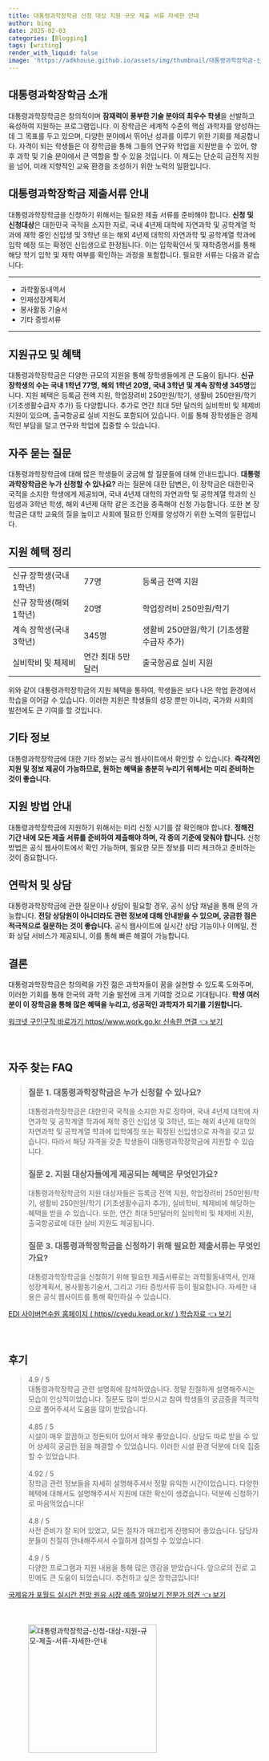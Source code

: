 ```yaml
---
title: 대통령과학장학금 신청 대상 지원 규모 제출 서류 자세한 안내
author: bing
date: 2025-02-03
categories: [Blogging]
tags: [writing]
render_with_liquid: false
image: 'https://adkhouse.github.io/assets/img/thumbnail/대통령과학장학금-신청-대상-지원-규모-제출-서류-자세한-안내.webp'
---
```



<h2 id='대통령과학장학금_소개'>대통령과학장학금 소개</h2>

<p>대통령과학장학금은 창의적이며 <b>잠재력이 풍부한 기술 분야의 최우수 학생</b>을 선발하고 육성하여 지원하는 프로그램입니다. 이 장학금은 세계적 수준의 핵심 과학자를 양성하는 데 그 목표를 두고 있으며, 다양한 분야에서 뛰어난 성과를 이루기 위한 기회를 제공합니다. 자격이 되는 학생들은 이 장학금을 통해 그들의 연구와 학업을 지원받을 수 있어, 향후 과학 및 기술 분야에서 큰 역할을 할 수 있을 것입니다. 이 제도는 단순히 금전적 지원을 넘어, 미래 지향적인 교육 환경을 조성하기 위한 노력의 일환입니다.</p>

<h2 id='제출서류_안내'>대통령과학장학금 제출서류 안내</h2>

<p>대통령과학장학금을 신청하기 위해서는 필요한 제출 서류를 준비해야 합니다. <b>신청 및 신청대상</b>은 대한민국 국적을 소지한 자로, 국내 4년제 대학에 자연과학 및 공학계열 학과에 재학 중인 신입생 및 3학년 또는 해외 4년제 대학의 자연과학 및 공학계열 학과에 입학 예정 또는 확정인 신입생으로 한정됩니다. 이는 입학확인서 및 재학증명서를 통해 해당 학기 입학 및 재학 여부를 확인하는 과정을 포함합니다. 필요한 서류는 다음과 같습니다:</p>

<hr />

<ul>
    <li>과학활동내역서</li>
    <li>인재성장계획서</li>
    <li>봉사활동 기술서</li>
    <li>기타 증빙서류</li>
</ul>

<hr />

<h2 id='지원규모_및_혜택'>지원규모 및 혜택</h2>

<p>대통령과학장학금은 다양한 규모의 지원을 통해 장학생들에게 큰 도움이 됩니다. <b>신규 장학생의 수는 국내 1학년 77명, 해외 1학년 20명, 국내 3학년 및 계속 장학생 345명</b>입니다. 지원 혜택은 등록금 전액 지원, 학업장려비 250만원/학기, 생활비 250만원/학기(기초생활수급자 추가) 등 다양합니다. 추가로 연간 최대 5만 달러의 실비학비 및 체제비 지원이 있으며, 출국항공료 실비 지원도 포함되어 있습니다. 이를 통해 장학생들은 경제적인 부담을 덜고 연구와 학업에 집중할 수 있습니다.</p>

<h2 id='자주_묻는_질문'>자주 묻는 질문</h2>

<p>대통령과학장학금에 대해 많은 학생들이 궁금해 할 질문들에 대해 안내드립니다. <b>대통령과학장학금은 누가 신청할 수 있나요?</b> 라는 질문에 대한 답변은, 이 장학금은 대한민국 국적을 소지한 학생에게 제공되며, 국내 4년제 대학의 자연과학 및 공학계열 학과의 신입생과 3학년 학생, 해외 4년제 대학 같은 조건을 충족해야 신청 가능합니다. 또한 본 장학금은 대학 교육의 질을 높이고 사회에 필요한 인재를 양성하기 위한 노력의 일환입니다.</p>

<h2 id='지원혜택_정리'>지원 혜택 정리</h2>

<table>
    <tr>
        <td>신규 장학생(국내 1학년)</td>
        <td>77명</td>
        <td>등록금 전액 지원</td>
    </tr>
    <tr>
        <td>신규 장학생(해외 1학년)</td>
        <td>20명</td>
        <td>학업장려비 250만원/학기</td>
    </tr>
    <tr>
        <td>계속 장학생(국내 3학년)</td>
        <td>345명</td>
        <td>생활비 250만원/학기 (기초생활수급자 추가)</td>
    </tr>
    <tr>
        <td>실비학비 및 체제비</td>
        <td>연간 최대 5만 달러</td>
        <td>출국항공료 실비 지원</td>
    </tr>
</table>

<p>위와 같이 대통령과학장학금의 지원 혜택을 통하여, 학생들은 보다 나은 학업 환경에서 학습을 이어갈 수 있습니다. 이러한 지원은 학생들의 성장 뿐만 아니라, 국가와 사회의 발전에도 큰 기여를 할 것입니다.</p>

<h2 id='기타_정보'>기타 정보</h2>

<p>대통령과학장학금에 대한 기타 정보는 공식 웹사이트에서 확인할 수 있습니다. <b>즉각적인 지원 및 정보 제공이 가능하므로, 원하는 혜택을 충분히 누리기 위해서는 미리 준비하는 것이 좋습니다.</b></p>

<h2 id='지원방법_안내'>지원 방법 안내</h2>

<p>대통령과학장학금에 지원하기 위해서는 미리 신청 시기를 잘 확인해야 합니다. <b>정해진 기간 내에 모든 제출 서류를 준비하여 제출해야 하며, 각 종의 기준에 맞춰야 합니다.</b> 신청 방법은 공식 웹사이트에서 확인 가능하며, 필요한 모든 정보를 미리 체크하고 준비하는 것이 중요합니다.</p>

<h2 id='연락처_및_상담'>연락처 및 상담</h2>

<p>대통령과학장학금에 관한 질문이나 상담이 필요할 경우, 공식 상담 채널을 통해 문의 가능합니다. <b>전담 상담원이 아니더라도 관련 정보에 대해 안내받을 수 있으며, 궁금한 점은 적극적으로 질문하는 것이 좋습니다.</b> 공식 웹사이트에 실시간 상담 기능이나 이메일, 전화 상담 서비스가 제공되니, 이를 통해 빠른 해결이 가능합니다.</p>

<h2 id='결론'>결론</h2>

<p>대통령과학장학금은 창의력을 가진 젊은 과학자들이 꿈을 실현할 수 있도록 도와주며, 이러한 기회를 통해 한국의 과학 기술 발전에 크게 기여할 것으로 기대됩니다. <b>학생 여러분이 이 장학금을 통해 많은 혜택을 누리고, 성공적인 과학자가 되기를 기원합니다.</b></p>


<p><a class="click-button" title="워크넷 구인구직 바로가기 https//www.work.go.kr 신속한 연결" href="https://adkhouse.github.io/posts/%EC%9B%8C%ED%81%AC%EB%84%B7-%EA%B5%AC%EC%9D%B8%EA%B5%AC%EC%A7%81-%EB%B0%94%EB%A1%9C%EA%B0%80%EA%B8%B0-httpswww.work.go.kr-%EC%8B%A0%EC%86%8D%ED%95%9C-%EC%97%B0%EA%B2%B0/" rel="dofollow">워크넷 구인구직 바로가기 https//www.work.go.kr 신속한 연결 👈 보기</a></p><br>
<h2 id='자주_찾는_FAQ'>자주 찾는 FAQ</h2>
<div itemscope="" itemtype="https://schema.org/FAQPage"> <blockquote> <div itemscope="" itemprop="mainEntity" itemtype="https://schema.org/Question"> <h3 itemprop="name">질문 1. 대통령과학장학금은 누가 신청할 수 있나요?</h3> <div itemscope="" itemprop="acceptedAnswer" itemtype="https://schema.org/Answer"> <span itemprop="text"> <p>대통령과학장학금은 대한민국 국적을 소지한 자로 정하며, 국내 4년제 대학에 자연과학 및 공학계열 학과에 재학 중인 신입생 및 3학년, 또는 해외 4년제 대학의 자연과학 및 공학계열 학과에 입학예정 또는 확정된 신입생으로 자격을 갖고 있습니다. 따라서 해당 자격을 갖춘 학생들이 대통령과학장학금에 지원할 수 있습니다.</p> </span> </div> </div> <div itemscope="" itemprop="mainEntity" itemtype="https://schema.org/Question"> <h3 itemprop="name">질문 2. 지원 대상자들에게 제공되는 혜택은 무엇인가요?</h3> <div itemscope="" itemprop="acceptedAnswer" itemtype="https://schema.org/Answer"> <span itemprop="text"> <p>대통령과학장학금의 지원 대상자들은 등록금 전액 지원, 학업장려비 250만원/학기, 생활비 250만원/학기 (기초생활수급자 추가), 실비학비, 체제비에 해당하는 혜택을 받을 수 있습니다. 또한, 연간 최대 5만달러의 실비학비 및 체제비 지원, 출국항공료에 대한 실비 지원도 제공됩니다.</p> </span> </div> </div> <div itemscope="" itemprop="mainEntity" itemtype="https://schema.org/Question"> <h3 itemprop="name">질문 3. 대통령과학장학금을 신청하기 위해 필요한 제출서류는 무엇인가요?</h3> <div itemscope="" itemprop="acceptedAnswer" itemtype="https://schema.org/Answer"> <span itemprop="text"> <p>대통령과학장학금을 신청하기 위해 필요한 제출서류로는 과학활동내역서, 인재성장계획서, 봉사활동기술서, 그리고 기타 증빙서류 등이 필요합니다. 자세한 내용은 공식 웹사이트를 통해 확인하실 수 있습니다.</p> </span> </div> </div> </blockquote> </div>
<p><a class="click-button" title="EDI 사이버연수원 홈페이지 ( https//cyedu.kead.or.kr/ ) 학습자료" href="https://adkhouse.github.io/posts/EDI-%EC%82%AC%EC%9D%B4%EB%B2%84%EC%97%B0%EC%88%98%EC%9B%90-%ED%99%88%ED%8E%98%EC%9D%B4%EC%A7%80-(-httpscyedu.kead.or.kr-)-%ED%95%99%EC%8A%B5%EC%9E%90%EB%A3%8C/" rel="dofollow">EDI 사이버연수원 홈페이지 ( https//cyedu.kead.or.kr/ ) 학습자료 👈 보기</a></p><br>
<h2 id='후기'>후기</h2>
<div itemscope itemtype="https://schema.org/Product">
  <blockquote>
  <div itemprop="review" itemscope itemtype="https://schema.org/Review">
      <div itemprop="reviewRating" itemscope itemtype="https://schema.org/Rating"> <span itemprop="ratingValue">4.9</span> / <span itemprop="bestRating">5</span> </div>
      <span itemprop="reviewBody">대통령과학장학금 관련 설명회에 참석하였습니다. 정말 친절하게 설명해주시는 모습이 인상적이었습니다. 질문도 많이 받으시고 참여 학생들의 궁금증을 적극적으로 풀어주셔서 도움을 많이 받았습니다.</span>
  </div>
  <br>
  <div itemprop="review" itemscope itemtype="https://schema.org/Review">
      <div itemprop="reviewRating" itemscope itemtype="https://schema.org/Rating"> <span itemprop="ratingValue">4.85</span> / <span itemprop="bestRating">5</span> </div>
      <span itemprop="reviewBody">시설이 매우 깔끔하고 정돈되어 있어서 매우 좋았습니다. 상담도 따로 받을 수 있어 상세히 궁금한 점을 해결할 수 있었습니다. 이러한 시설 환경 덕분에 더욱 집중할 수 있었습니다.</span>
  </div>
  <br>
  <div itemprop="review" itemscope itemtype="https://schema.org/Review">
      <div itemprop="reviewRating" itemscope itemtype="https://schema.org/Rating"> <span itemprop="ratingValue">4.92</span> / <span itemprop="bestRating">5</span> </div>
      <span itemprop="reviewBody">장학금 관련 정보들을 자세히 설명해주셔서 정말 유익한 시간이었습니다. 다양한 혜택에 대해서도 설명해주셔서 지원에 대한 확신이 생겼습니다. 덕분에 신청하기로 마음먹었습니다!</span>
  </div>
  <br>
  <div itemprop="review" itemscope itemtype="https://schema.org/Review">
      <div itemprop="reviewRating" itemscope itemtype="https://schema.org/Rating"> <span itemprop="ratingValue">4.8</span> / <span itemprop="bestRating">5</span> </div>
      <span itemprop="reviewBody">사전 준비가 잘 되어 있었고, 모든 절차가 매끄럽게 진행되어 좋았습니다. 담당자 분들이 친절히 안내해주셔서 수월하게 참여할 수 있었습니다.</span>
  </div>
  <br>
  <div itemprop="review" itemscope itemtype="https://schema.org/Review">
      <div itemprop="reviewRating" itemscope itemtype="https://schema.org/Rating"> <span itemprop="ratingValue">4.9</span> / <span itemprop="bestRating">5</span> </div>
      <span itemprop="reviewBody">다양한 프로그램과 지원 내용을 통해 많은 영감을 받았습니다. 앞으로의 진로 고민에도 큰 도움이 되었습니다. 추천하고 싶은 장학금입니다!</span>
  </div>
  </blockquote>
</div>
<p><a class="click-button" title="국제유가 포월드 실시간 전망 원유 시장 예측 알아보기 전문가 의견" href="https://adkhouse.github.io/posts/%EA%B5%AD%EC%A0%9C%EC%9C%A0%EA%B0%80-%ED%8F%AC%EC%9B%94%EB%93%9C-%EC%8B%A4%EC%8B%9C%EA%B0%84-%EC%A0%84%EB%A7%9D-%EC%9B%90%EC%9C%A0-%EC%8B%9C%EC%9E%A5-%EC%98%88%EC%B8%A1-%EC%95%8C%EC%95%84%EB%B3%B4%EA%B8%B0-%EC%A0%84%EB%AC%B8%EA%B0%80-%EC%9D%98%EA%B2%AC/" rel="dofollow">국제유가 포월드 실시간 전망 원유 시장 예측 알아보기 전문가 의견 👈 보기</a></p><br>
<figure class="image"><img src="https://adkhouse.github.io/assets/img/thumbnail/대통령과학장학금-신청-대상-지원-규모-제출-서류-자세한-안내.webp" alt="대통령과학장학금-신청-대상-지원-규모-제출-서류-자세한-안내" width="256" height="256"></figure>